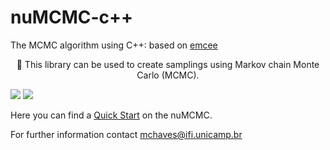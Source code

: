 # nuMCMC-c++
The MCMC algorithm using C++: based on <a href=https://emcee.readthedocs.io/en/stable/ >emcee</a>

<p align="center">🚀 This library can be used to create samplings using Markov chain Monte Carlo (MCMC).</p>

<img src="https://img.shields.io/static/v1?label=version&message=v0.2&color=blue&style=for-the-badge&logo=c++"/> <img src="https://img.shields.io/static/v1?label=license&message=MIT&color=blue&style=for-the-badge&logo=none"/>

Here you can find a <a href=https://marianochaves.github.io/mcmc.html>Quick Start</a> on the nuMCMC.

For further information contact mchaves@ifi.unicamp.br
